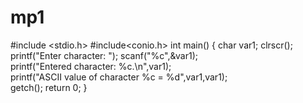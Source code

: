# mp1
#include <stdio.h>
#include<conio.h>
int main()
{
    char var1;
    clrscr();
    printf("Enter character: ");
    scanf("%c",&var1);     
    printf("Entered character: %c.\n",var1);  
    printf("ASCII value of character %c =  %d",var1,var1);  
   getch();
    return 0;
    }
    
